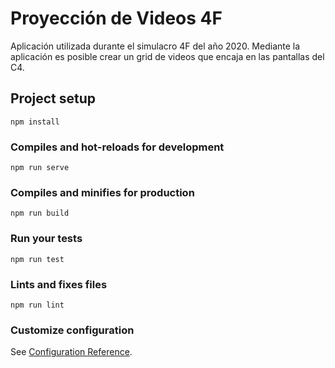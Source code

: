 # Proyección de Videos 4F

Aplicación utilizada durante el simulacro 4F del año 2020.  Mediante la aplicación es posible crear un grid de videos que encaja en las pantallas del C4. 

## Project setup
```
npm install
```

### Compiles and hot-reloads for development
```
npm run serve
```

### Compiles and minifies for production
```
npm run build
```

### Run your tests
```
npm run test
```

### Lints and fixes files
```
npm run lint
```

### Customize configuration
See [Configuration Reference](https://cli.vuejs.org/config/).
